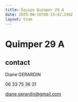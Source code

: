 ```yaml
---
title: Équipe Quimper 29 A
date: 2025-06-16T08:15:42.336Z
layout: team
---
```


# Quimper 29 A



## contact 

Diane GERARDIN

06 33 75 36 31

diane.gerardin@gmail.com

